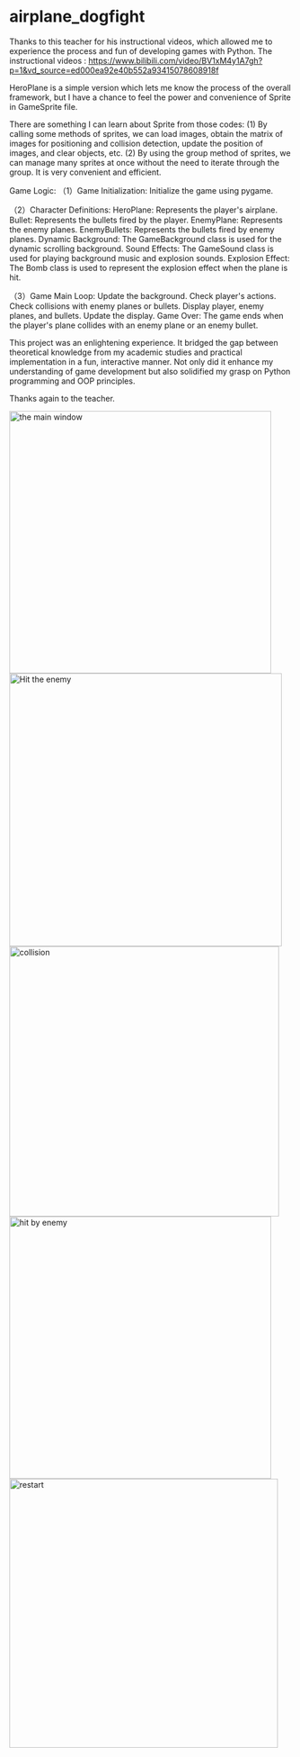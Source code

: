 # airplane_dogfight

Thanks to this teacher for his instructional videos, which allowed me to experience the process and fun of developing games with Python.
The instructional videos : https://www.bilibili.com/video/BV1xM4y1A7gh?p=1&vd_source=ed000ea92e40b552a93415078608918f

HeroPlane is a simple version which lets me know the process of the overall framework, but I have a chance to feel the power and convenience of Sprite in GameSprite file.

There are something I can learn about Sprite from those codes:
(1) By calling some methods of sprites, we can load images, obtain the matrix of images for positioning and collision detection, update the position of images, and clear objects, etc.
(2) By using the group method of sprites, we can manage many sprites at once without the need to iterate through the group. It is very convenient and efficient.


Game Logic:
（1）Game Initialization: Initialize the game using pygame.

（2）Character Definitions:
    HeroPlane: Represents the player's airplane.
    Bullet: Represents the bullets fired by the player.
    EnemyPlane: Represents the enemy planes.
    EnemyBullets: Represents the bullets fired by enemy planes.
    Dynamic Background: The GameBackground class is used for the dynamic scrolling background.
    Sound Effects: The GameSound class is used for playing background music and explosion sounds.
    Explosion Effect: The Bomb class is used to represent the explosion effect when the plane is hit.

（3）Game Main Loop:
    Update the background.
    Check player's actions.
    Check collisions with enemy planes or bullets.
    Display player, enemy planes, and bullets.
    Update the display.
    Game Over: The game ends when the player's plane collides with an enemy plane or an enemy bullet.



This project was an enlightening experience. 
It bridged the gap between theoretical knowledge from my academic studies and practical implementation in a fun, interactive manner.
Not only did it enhance my understanding of game development but also solidified my grasp on Python programming and OOP principles. 

Thanks again to the teacher.


<img width="466" alt="the main window" src="https://github.com/freesandwicha/airplane_dogfight/assets/100746570/eb3eb1b7-0ab0-447a-a8b6-94a0a1a3637a">
<img width="485" alt="Hit the enemy" src="https://github.com/freesandwicha/airplane_dogfight/assets/100746570/c0ff6846-9038-45e1-82ae-c05f35cad2a3">
<img width="480" alt="collision" src="https://github.com/freesandwicha/airplane_dogfight/assets/100746570/7c24a5cd-7d86-4d2b-8a9c-02a7d0eb038b">
<img width="466" alt="hit by enemy" src="https://github.com/freesandwicha/airplane_dogfight/assets/100746570/f4ea0f32-4a63-4636-91ce-77e38fcb9927">
<img width="478" alt="restart" src="https://github.com/freesandwicha/airplane_dogfight/assets/100746570/95db422c-a5c0-4582-89b8-e721768c30ed">
